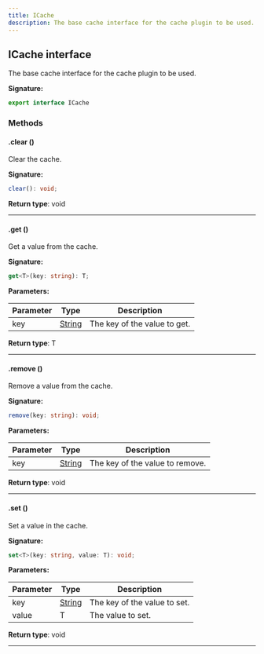 ```yaml
---
title: ICache
description: The base cache interface for the cache plugin to be used.
---
```


## ICache interface

The base cache interface for the cache plugin to be used.

**Signature:**

```ts
export interface ICache 
```

### Methods

#### .clear ()

Clear the cache.



**Signature:**

```ts
clear(): void;
```


**Return type**: void

---

#### .get ()

Get a value from the cache.




**Signature:**

```ts
get<T>(key: string): T;
```

**Parameters:**

| Parameter | Type | Description |
| --------- | ---- | ----------- |
| key | [String](https://developer.mozilla.org/en-US/docs/Web/JavaScript/Reference/Global_Objects/String) | The key of the value to get. |

**Return type**: T

---

#### .remove ()

Remove a value from the cache.




**Signature:**

```ts
remove(key: string): void;
```

**Parameters:**

| Parameter | Type | Description |
| --------- | ---- | ----------- |
| key | [String](https://developer.mozilla.org/en-US/docs/Web/JavaScript/Reference/Global_Objects/String) | The key of the value to remove. |

**Return type**: void

---

#### .set ()

Set a value in the cache.




**Signature:**

```ts
set<T>(key: string, value: T): void;
```

**Parameters:**

| Parameter | Type | Description |
| --------- | ---- | ----------- |
| key | [String](https://developer.mozilla.org/en-US/docs/Web/JavaScript/Reference/Global_Objects/String) | The key of the value to set. |
| value | T | The value to set. |

**Return type**: void

---


